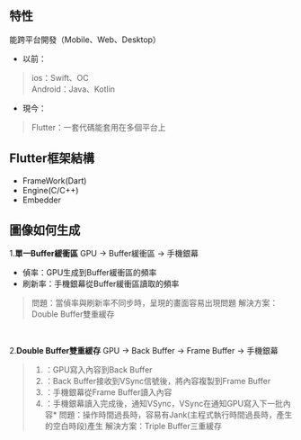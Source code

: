 ## 特性
能跨平台開發（Mobile、Web、Desktop）

* 以前：<br>
> ios：Swift、OC<br>
> Android：Java、Kotlin

* 現今：<br>
> Flutter：一套代碼能套用在多個平台上

## Flutter框架結構
* FrameWork(Dart)
* Engine(C/C++)
* Embedder

## 圖像如何生成
1.**單一Buffer緩衝區**
GPU -> Buffer緩衝區 -> 手機銀幕
* 偵率：GPU生成到Buffer緩衝區的頻率
* 刷新率：手機銀幕從Buffer緩衝區讀取的頻率
> 問題：當偵率與刷新率不同步時，呈現的畫面容易出現問題
> 解決方案：Double Buffer雙重緩存
<br>

2.**Double Buffer雙重緩存**
GPU -> Back Buffer -> Frame Buffer -> 手機銀幕
> 1. ：GPU寫入內容到Back Buffer
> 2. ：Back Buffer接收到VSync信號後，將內容複製到Frame Buffer
> 3. ：手機銀幕從Frame Buffer讀入內容
> 4. ：手機銀幕讀入完成後，通知VSync，VSync在通知GPU寫入下一批內容* 
> 問題：操作時間過長時，容易有Jank(主程式執行時間過長時，產生的空白時段)產生
> 解決方案：Triple Buffer三重緩存
